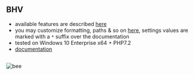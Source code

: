 
## BHV
- available features are described [here](https://github.com/vil11/bhv/blob/master/app/features.php)
- you may customize formatting, paths & so on [here](https://github.com/vil11/bhv/blob/master/app/config/settings.ini), settings values are marked with a `*` suffix over the documentation
- tested on Windows 10 Enterprise x64 + PHP7.2
- [documentation](https://github.com/vil11/bhv/blob/master/docs/)



##
![bee](https://github.com/vil11/bhv/blob/master/docs/beehive.jpg)
